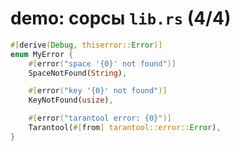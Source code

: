 
# demo: сорсы                         `lib.rs` (4/4)
```rust
#[derive(Debug, thiserror::Error)]
enum MyError {
    #[error("space '{0}' not found")]
    SpaceNotFound(String),

    #[error("key '{0}' not found")]
    KeyNotFound(usize),

    #[error("tarantool error: {0}")]
    Tarantool(#[from] tarantool::error::Error),
}
```



















